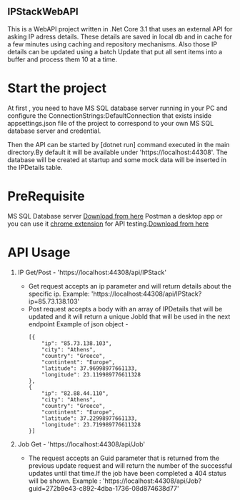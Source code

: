 ## IPStackWebAPI
This is a WebAPI project written in .Net Core 3.1 that uses an external API for asking IP adress details.
These details are saved in local db and in cache for a few minutes using caching and repository mechanisms. Also those IP details can be updated using a batch Update that 
put all sent items into a buffer and process them 10 at a time.
 
# Start the project 
At first , you need to have MS SQL database server running in your PC and configure the ConnectionStrings:DefaultConnection that exists inside appsettings.json file
of the project to correspond to your own MS SQL database server and credential.

Then the API can be started by [dotnet run]  command executed in the main directory.By default it will be available under 'https://localhost:44308'.
The database will be created at startup and some mock data will be inserted in the IPDetails table.

# PreRequisite
MS SQL Database server [Download from here](https://www.microsoft.com/en-us/sql-server/sql-server-downloads)
Postman a desktop app or you can use it [chrome extension](https://chrome.google.com/webstore/category/extensions) for API testing.[Download from here](https://www.getpostman.com/apps)

# API Usage

1. IP Get/Post - 'https://localhost:44308/api/IPStack'
	- Get request accepts an ip parameter and will return details about the specific ip. Example: 'https://localhost:44308/api/IPStack?ip=85.73.138.103'
	- Post request accepts a body with an array of IPDetails that will be updated and it will return a unique JobId  that will be used in the next endpoint
		Example of json object -
		```
		[{
			"ip": "85.73.138.103",
			"city": "Athens",
			"country": "Greece",
			"contintent": "Europe",
			"latitude": 37.96998977661133,
			"longitude": 23.119989776611328
		},
		{
			"ip": "82.88.44.110",
			"city": "Athens",
			"country": "Greece",
			"contintent": "Europe",
			"latitude": 37.22998977661133,
			"longitude": 23.719989776611328
		}]

		```

2. Job Get - 'https://localhost:44308/api/Job'
	- The request accepts an Guid parameter that is returned from the previous update request and will return the number of the successful updates until that time.If the job have been completed a 404 status will be shown.
		Example : 'https://localhost:44308/api/Job?guid=272b9e43-c892-4dba-1736-08d874638d77'


